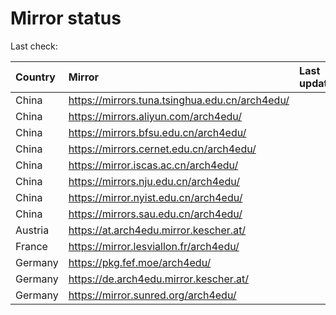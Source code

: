 <script src="./time.js"></script>
# Mirror status
Last check: <script type="text/javascript">localize(1713979093.619036);</script>

|Country|Mirror|Last update|
|:------|:-----|:----------|
|China|https://mirrors.tuna.tsinghua.edu.cn/arch4edu/|<script type="text/javascript">localize(1713940565);</script>|
|China|https://mirrors.aliyun.com/arch4edu/|<script type="text/javascript">localize(1713897462);</script>|
|China|https://mirrors.bfsu.edu.cn/arch4edu/|<script type="text/javascript">localize(1713940565);</script>|
|China|https://mirrors.cernet.edu.cn/arch4edu/|<script type="text/javascript">localize(1713897462);</script>|
|China|https://mirror.iscas.ac.cn/arch4edu/|<script type="text/javascript">localize(1713897462);</script>|
|China|https://mirrors.nju.edu.cn/arch4edu/|<script type="text/javascript">localize(1713897462);</script>|
|China|https://mirror.nyist.edu.cn/arch4edu/|<script type="text/javascript">localize(1713940565);</script>|
|China|https://mirrors.sau.edu.cn/arch4edu/|<script type="text/javascript">localize(1713940565);</script>|
|Austria|https://at.arch4edu.mirror.kescher.at/|<script type="text/javascript">localize(1713940565);</script>|
|France|https://mirror.lesviallon.fr/arch4edu/|<script type="text/javascript">localize(1713940565);</script>|
|Germany|https://pkg.fef.moe/arch4edu/|<script type="text/javascript">localize(1713940565);</script>|
|Germany|https://de.arch4edu.mirror.kescher.at/|<script type="text/javascript">localize(1713940565);</script>|
|Germany|https://mirror.sunred.org/arch4edu/|<script type="text/javascript">localize(1713940565);</script>|

<script src="./tablefilter/tablefilter.js"></script>
<script src="./table.js"></script>